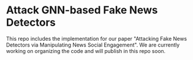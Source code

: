 # Attack GNN-based Fake News Detectors

This repo includes the implementation for our paper "Attacking Fake News Detectors via Manipulating News Social Engagement". We are currently working on organizing the code and will publish in this repo soon.
